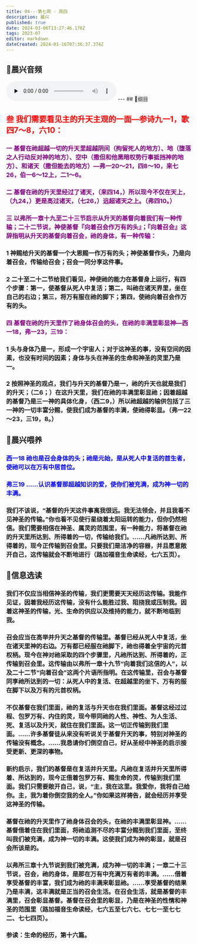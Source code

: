 ```yaml
---
title: 04---第七周 · 周四
description: 晨兴
published: true
date: 2024-03-06T13:27:46.176Z
tags: 2023-07
editor: markdown
dateCreated: 2024-01-16T07:36:37.374Z
---
```


## 🎵晨兴音频
<audio id="audio" controls="" preload="none">
      <source id="mp3" src="/2023-07/week7/week7day4.mp3">
</audio>
---
## 📖纲目

## <font color=red>叁 我们需要看见主的升天主观的一面—参诗九一1，歌四7～8，六10：</font>

### <font color=purple>一 基督在祂超越一切的升天里超越阴间（拘留死人的地方）、地（堕落之人行动反对神的地方）、空中（撒但和他黑暗权势行事抵挡神的地方）、和诸天（撒但能去的地方）—弗一20～21，四8～10，来七26，伯一6～12上，二1～6。</font>

### <font color=purple>二 基督在祂的升天里经过了诸天，（来四14，）所以现今不仅在天上，（九24，）更是高过诸天，（七26，）远超诸天之上。（弗四10。）</font>

### <font color=purple>三 以弗所一章十九至二十三节启示从升天的基督向着我们有一种传输；二十二节说，神使基督『向着召会作万有的头』；『向着召会』这辞指明从升天的基督向着召会，祂的身体，有一种传输：</font>

### 1 神赐给升天的基督一个大恩赐一作万有的头；神使基督作头，乃是向着召会，传输给召会；召会一同分享这件事。

### 2 二十至二十二节给我们看见，神使祂的能力在基督身上运行，有四个步骤：第一，使基督从死人中复活；第二，叫祂在诸天界里，坐在自己的右边；第三，将万有服在祂的脚下；第四，使祂向着召会作万有的头。

### <font color=purple>四 基督在祂的升天里作了祂身体召会的头，在祂的丰满里彰显神—西一18，弗一23，三19：</font>

### 1 头与身体乃是一，形成一个宇宙人；对于这神圣的事，没有空间的因素，也没有时间的因素；身体与头在神圣的生命和神圣的灵里乃是一。

### 2 按照神圣的观点，我们与升天的基督乃是一，祂的升天也就是我们的升天；（二6；）在这升天里，我们在祂的丰满里彰显祂；因着超越的基督乃是三一神的具体化身，（西二9，）所以祂超越的输供包括了三一神的一切丰富分赐，使我们成为基督的丰满，使祂得彰显。（弗一22～23，三19，8。）

## 📖晨兴喂养

### <font color=blue>西一18    祂也是召会身体的头；祂是元始，是从死人中复活的首生者，使祂可以在万有中居首位。</font>

### <font color=blue>弗三19    ……认识基督那超越知识的爱，使你们被充满，成为神一切的丰满。</font>

### 我们不该说，“基督的升天这件事离我很远。我无法领会，并且我看不见神圣的传输。”你也看不见使行星绕着太阳运转的能力，但你仍然相信。我们需要相信在神圣、属灵的范围里，有一种能力，将基督在祂的升天里所达到、所得着的一切，传输给我们。……凡祂所达到、所得着的，现今正传输到召会里。只要我们是洁净的容器，并且愿意敞开自己，这传输就会不断地进行（路加福音生命读经，七六五页）。

## 📖信息选读

### 我们不仅应当相信神圣的传输，我们更需要天天经历这传输。我能作见证，因着我经历这传输，没有什么能胜过我、阻挠我或压制我。因着这神圣的传输，光、生命的供应以及维持的能力，就不断地临到我。

### 召会应当在高举并升天之基督的传输里。基督已经从死人中复活，坐在诸天里神的右边。万有都已经服在祂脚下，祂也得着全宇宙的元首权柄。现今在神对祂采取的四个步骤里，凡祂所达到、所得着的，正传输到召会里。这传输由以弗所一章十九节“向着我们这信的人”，以及二十二节“向着召会”这两个片语所指明。在这传输里，召会与基督同享祂所达到的一切：从死人中的复活、在超越里的坐下、万有的服在脚下以及万有的元首权柄。

### 不仅基督在我们里面，祂的复活与升天也在我们里面。基督这经过过程、包罗万有、内住的灵，现今带同祂的人性、神性、为人生活、死、复活以及升天，就住在我们里面。这一切正传输到我们里面。……许多基督徒从来没有听说关于基督升天的事，特别对神圣的传输没有概念。……我恳请你们倒空自己，好从圣经中神圣的启示接受更新、更深的事物。

### 新约启示，我们的基督是在复活并升天里。凡祂在复活并升天里所得着、所达到的，现今正借着包罗万有、赐生命的灵，传输到我们里面。我们只需要敞开自己，说，“主，我在这里。我爱你，我将自己给你。主，我为着你倒空我的全人。”你如果这样祷告，就会经历并享受这神圣的传输。

### 基督在祂的升天里作了祂身体召会的头，在祂的丰满里彰显神。……基督借着住在我们里面，将祂追测不尽的丰富分赐到我们里面，至终叫我们被充满，成为神一切的丰满。这使我们成为神的彰显，就是召会所该是的。

### 以弗所三章十九节说到我们被充满，成为神一切的丰满；一章二十三节说，召会，祂的身体，是那在万有中充满万有者的丰满。……借着享受基督的丰富，我们成为祂的丰满来彰显祂。……享受基督的结果乃是丰满，这丰满就是正当的召会生活。在召会生活，就是基督的丰满里，召会彰显基督。基督在召会里的彰显，乃是在神圣的性情和神圣的范围里（路加福音生命读经，七六五至七六七、七七一至七七二、七七四页）。

### 参读：生命的经历，第十六篇。
<!-- Google tag (gtag.js) -->
<script async src="https://www.googletagmanager.com/gtag/js?id=G-1P8709Z16T"></script>
<script>
  window.dataLayer = window.dataLayer || [];
  function gtag(){dataLayer.push(arguments);}
  gtag('js', new Date());

  gtag('config', 'G-1P8709Z16T');
</script>